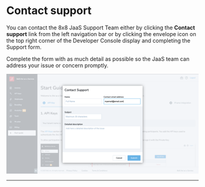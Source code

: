# Contact support

You can contact the 8x8 JaaS Support Team either by clicking the **Contact support** link from the left navigation bar or by clicking the envelope icon on the top right corner of the Developer Console display and completing the Support form.

Complete the form with as much detail as possible so the JaaS team can address your issue or concern promptly.

![1439](../images/d123c24-contact_support.png "contact_support.png")

---
